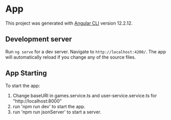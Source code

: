 # App

This project was generated with [Angular CLI](https://github.com/angular/angular-cli) version 12.2.12.

## Development server

Run `ng serve` for a dev server. Navigate to `http://localhost:4200/`. The app will automatically reload if you change any of the source files.

## App Starting 

To start the app:

1) Change baseURl in games.service.ts and user-service.service.ts for "http://localhost:8000"
2) run 'npm run dev' to start the app.
3) run 'npm run jsonServer' to start a server.
